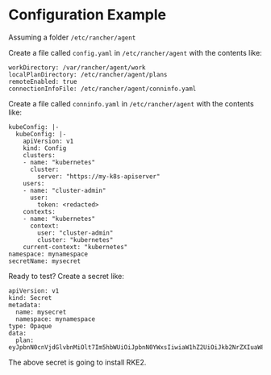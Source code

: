# Configuration Example

Assuming a folder `/etc/rancher/agent`

Create a file called `config.yaml` in `/etc/rancher/agent` with the contents like:

```
workDirectory: /var/rancher/agent/work
localPlanDirectory: /etc/rancher/agent/plans
remoteEnabled: true
connectionInfoFile: /etc/rancher/agent/conninfo.yaml
```

Create a file called `conninfo.yaml` in `/etc/rancher/agent` with the contents like:
```
kubeConfig: |-
  kubeConfig: |-
    apiVersion: v1
    kind: Config
    clusters:
    - name: "kubernetes"
      cluster:
        server: "https://my-k8s-apiserver"
    users:
    - name: "cluster-admin"
      user:
        token: <redacted>
    contexts:
    - name: "kubernetes"
      context:
        user: "cluster-admin"
        cluster: "kubernetes"
    current-context: "kubernetes"
namespace: mynamespace
secretName: mysecret
```

Ready to test? Create a secret like:

```
apiVersion: v1
kind: Secret
metadata:
  name: mysecret
  namespace: mynamespace
type: Opaque
data:
  plan: eyJpbnN0cnVjdGlvbnMiOlt7Im5hbWUiOiJpbnN0YWxsIiwiaW1hZ2UiOiJkb2NrZXIuaW8vb2F0czg3L2xvbHRnejppbnN0YWxsLXJrZTIiLCJjb21tYW5kIjoic2giLCAiYXJncyI6WyItYyIsImluc3RhbGwuc2giXX1dfQ==
```

The above secret is going to install RKE2.